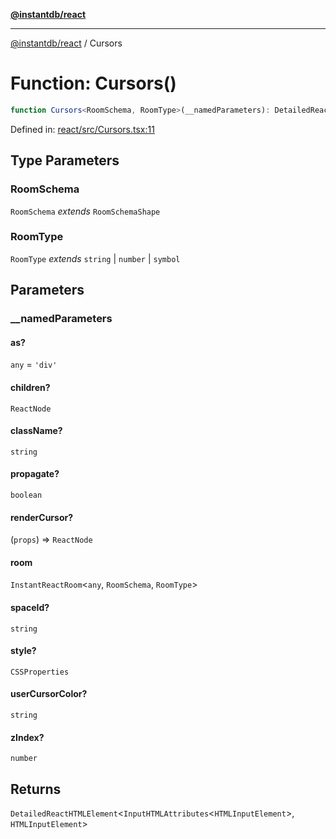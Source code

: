 [**@instantdb/react**](../README.md)

***

[@instantdb/react](../packages.md) / Cursors

# Function: Cursors()

```ts
function Cursors<RoomSchema, RoomType>(__namedParameters): DetailedReactHTMLElement<InputHTMLAttributes<HTMLInputElement>, HTMLInputElement>;
```

Defined in: [react/src/Cursors.tsx:11](https://github.com/instantdb/instant/blob/08c469b2e32b424ee675d98f809302a6adacee95/client/packages/react/src/Cursors.tsx#L11)

## Type Parameters

### RoomSchema

`RoomSchema` *extends* `RoomSchemaShape`

### RoomType

`RoomType` *extends* `string` \| `number` \| `symbol`

## Parameters

### \_\_namedParameters

#### as?

`any` = `'div'`

#### children?

`ReactNode`

#### className?

`string`

#### propagate?

`boolean`

#### renderCursor?

(`props`) => `ReactNode`

#### room

`InstantReactRoom`\<`any`, `RoomSchema`, `RoomType`\>

#### spaceId?

`string`

#### style?

`CSSProperties`

#### userCursorColor?

`string`

#### zIndex?

`number`

## Returns

`DetailedReactHTMLElement`\<`InputHTMLAttributes`\<`HTMLInputElement`\>, `HTMLInputElement`\>
